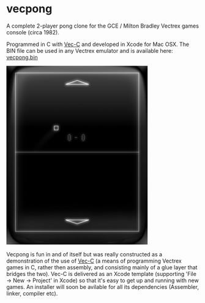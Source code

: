 # vecpong
A complete 2-player pong clone for the GCE / Milton Bradley Vectrex games console (circa 1982). 

Programmed in C with <a href="https://github.com/Phillrb/vec-c">Vec-C</a> and developed in Xcode for Mac OSX. The BIN file can be used in any Vectrex emulator and is available here: <a href="./vecpong/vecpong.bin">vecpong.bin</a>

<img src="./resources/gameplay1.png" alt="Gameplay" width="369" height="466">

Vecpong is fun in and of itself but was really constructed as a demonstration of the use of <a href="https://github.com/Phillrb/vec-c">Vec-C</a> (a means of programming Vectrex games in C, rather then assembly, and consisting mainly of a glue layer that bridges the two). Vec-C is delivered as an Xcode template (supporting 'File -> New -> Project' in Xcode) so that it's easy to get up and running with new games. An installer will soon be avilable for all its dependencies (Assembler, linker, compiler etc).
